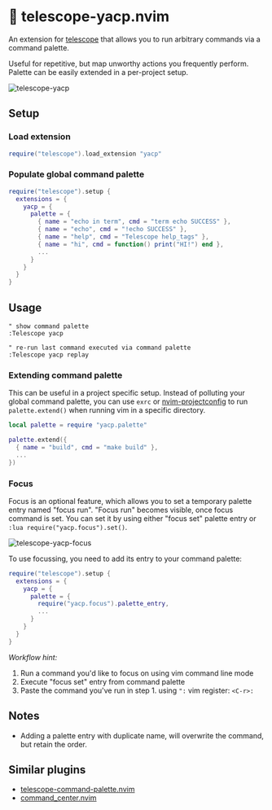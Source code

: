 # 🎨 telescope-yacp.nvim

An extension for [telescope](https://github.com/nvim-telescope/telescope.nvim) that allows you to run arbitrary commands via a command palette.

Useful for repetitive, but map unworthy actions you frequently perform. Palette can be easily extended in a per-project setup.

![telescope-yacp](../assets/telescope-yacp.png)

## Setup

### Load extension

```lua
require("telescope").load_extension "yacp"
```

### Populate global command palette

```lua
require("telescope").setup {
  extensions = {
    yacp = {
      palette = {
        { name = "echo in term", cmd = "term echo SUCCESS" },
        { name = "echo", cmd = "!echo SUCCESS" },
        { name = "help", cmd = "Telescope help_tags" },
        { name = "hi", cmd = function() print("HI!") end },
        ...
      }
    }
  }
}
```

## Usage

```vim
" show command palette
:Telescope yacp

" re-run last command executed via command palette
:Telescope yacp replay
```

### Extending command palette

This can be useful in a project specific setup. Instead of polluting your global command palette, you can use `exrc` or [nvim-projectconfig](https://github.com/windwp/nvim-projectconfig) to run `palette.extend()` when running vim in a specific directory.

```lua
local palette = require "yacp.palette"

palette.extend({
  { name = "build", cmd = "make build" },
  ...
})
```

### Focus

Focus is an optional feature, which allows you to set a temporary palette entry named "focus run".
"Focus run" becomes visible, once focus command is set. You can set it by using either "focus set" palette entry or `:lua require("yacp.focus").set()`.

![telescope-yacp-focus](../assets/telescope-yacp-focus.gif)

To use focussing, you need to add its entry to your command palette:

```lua
require("telescope").setup {
  extensions = {
    yacp = {
      palette = {
        require("yacp.focus").palette_entry,
        ...
      }
    }
  }
}
```

_Workflow hint:_

1. Run a command you'd like to focus on using vim command line mode
2. Execute "focus set" entry from command palette
3. Paste the command you've run in step 1. using `":` vim register: `<C-r>:`

## Notes

- Adding a palette entry with duplicate name, will overwrite the command, but retain the order.

## Similar plugins

- [telescope-command-palette.nvim](https://github.com/LinArcX/telescope-command-palette.nvim)
- [command_center.nvim](https://github.com/FeiyouG/command_center.nvim)
